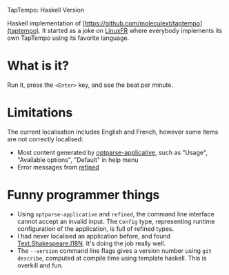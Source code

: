 TapTempo: Haskell Version


Haskell implementation of [https://github.com/moleculext/taptempo](taptempo). It started as a joke on [LinuxFR](https://linuxfr.org) where everybody implements its own TapTempo using its favorite language.

# What is it?

Run it, press the `<Enter>` key, and see the beat per minute.

# Limitations

The current localisation includes English and French, however some items are not correctly localised:

- Most content generated by [optparse-applicative](https://hackage.haskell.org/package/optparse-applicative), such as "Usage", "Available options", "Default" in help menu
- Error messages from [refined](https://hackage.haskell.org/package/refined)

# Funny programmer things

- Using `optparse-applicative` and `refined`, the command line interface cannot accept an invalid input. The `Config` type, representing runtime configuration of the application, is full of refined types.
- I had never localised an application before, and found [Text.Shakespeare.I18N](https://hackage.haskell.org/package/shakespeare-2.0.15/docs/Text-Shakespeare-I18N.html). It's doing the job really well.
- The `--version` command line flags gives a version number using `git describe`, computed at compile time using template haskell. This is overkill and fun.
